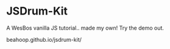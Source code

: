 # JSDrum-Kit


A WesBos vanilla JS tutorial.. made my own! Try the demo out.

beahoop.github.io/jsdrum-kit/

